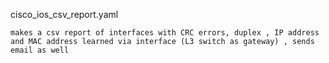 cisco_ios_csv_report.yaml

    makes a csv report of interfaces with CRC errors, duplex , IP address and MAC address learned via interface (L3 switch as gateway) , sends email as well
